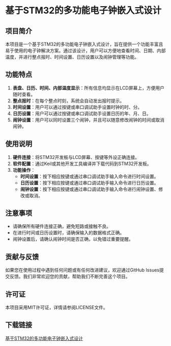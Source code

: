 # 基于STM32的多功能电子钟嵌入式设计

## 项目简介

本项目是一个基于STM32的多功能电子钟嵌入式设计，旨在提供一个功能丰富且易于使用的电子钟解决方案。通过该设计，用户可以方便地查看时间、日期、内部温度，并进行整点报时、时间设置、日历设置以及闹钟管理等功能。

## 功能特点

1. **表盘、日历、时间、内部温度显示**：所有信息均显示在LCD屏幕上，方便用户随时查看。
2. **整点报时**：在每个整点时刻，系统会自动发出报时提示。
3. **时间设置**：用户可以通过按键或串口调试助手设置时钟的时、分。
4. **日历设置**：用户可以通过按键或串口调试助手设置日历的年、月、日。
5. **闹钟设置**：用户可以同时设置三个闹钟，并且可以随意修改闹钟的时间或取消闹钟。

## 使用说明

1. **硬件连接**：将STM32开发板与LCD屏幕、按键等外设正确连接。
2. **软件配置**：通过Keil或其他开发工具编译并下载代码到STM32开发板。
3. **功能操作**：
   - **时间设置**：按下相应按键或通过串口调试助手输入命令进行时间设置。
   - **日历设置**：按下相应按键或通过串口调试助手输入命令进行日历设置。
   - **闹钟设置**：按下相应按键或通过串口调试助手输入命令进行闹钟设置、修改或取消。

## 注意事项

- 请确保所有硬件连接正确，避免短路或接触不良。
- 在进行时间或日历设置时，请确保输入的数据格式正确。
- 闹钟设置后，请确认闹钟时间是否正确，以免错过重要提醒。

## 贡献与反馈

如果您在使用过程中遇到任何问题或有任何改进建议，欢迎通过GitHub Issues提交反馈。我们非常欢迎您的贡献，帮助我们不断完善这个项目。

## 许可证

本项目采用MIT许可证，详情请参阅LICENSE文件。

## 下载链接

[基于STM32的多功能电子钟嵌入式设计](https://pan.quark.cn/s/a0232b1275e2)